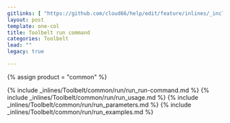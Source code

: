 ```yaml
---
gitlinks: [ "https://github.com/cloud66/help/edit/feature/inlines/_includes/_inlines/Toolbelt/common/run/run_run-command.html", "https://github.com/cloud66/help/edit/feature/inlines/_includes/_inlines/Toolbelt/common/run/run_usage.html", "https://github.com/cloud66/help/edit/feature/inlines/_includes/_inlines/Toolbelt/common/run/run_parameters.html", "https://github.com/cloud66/help/edit/feature/inlines/_includes/_inlines/Toolbelt/common/run/run_examples.html" ]
layout: post
template: one-col
title: Toolbelt run command
categories: Toolbelt
lead: ""
legacy: true

---
```

{% assign product = "common" %}

{% include _inlines/Toolbelt/common/run/run_run-command.md %}
{% include _inlines/Toolbelt/common/run/run_usage.md %}
{% include _inlines/Toolbelt/common/run/run_parameters.md %}
{% include _inlines/Toolbelt/common/run/run_examples.md %}
